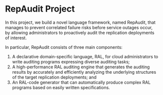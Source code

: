 # RepAudit Project

In this project, we build a novel language framework, 
named RepAudit, that
manages to prevent correlated failure risks before service outages occur, 
by allowing administrators to proactively audit the replication 
deployments of interest. 



In particular, RepAudit consists of three main components: 
1) A declarative domain-specific language, RAL, for cloud administrators 
to write auditing programs expressing diverse auditing tasks; 
2) A high-performance RAL
auditing engine that generates the auditing results by accurately and 
efficiently analyzing the underlying structures of the target replication 
deployments; and
3) An RAL-code generator that can automatically produce 
complex RAL programs
based on easily written specifications.
